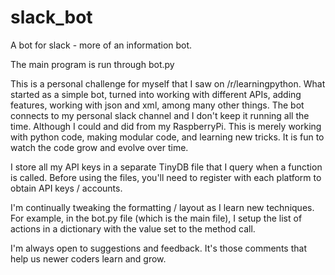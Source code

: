 # slack_bot
A bot for slack - more of an information bot.

The main program is run through bot.py

This is a personal challenge for myself that I saw on /r/learningpython. What started as a simple bot, 
turned into working with different APIs, adding features, working with json and xml, among many other things. 
The bot connects to my personal slack channel and I don't keep it running all the time. Although I could and 
did from my RaspberryPi. This is merely working with python code, making modular code, and learning new tricks.
It is fun to watch the code grow and evolve over time.

I store all my API keys in a separate TinyDB file that I query when a function is called. Before using the files,
you'll need to register with each platform to obtain API keys / accounts.

I'm continually tweaking the formatting / layout as I learn new techniques. For example, in the bot.py file 
(which is the main file), I setup the list of actions in a dictionary with the value set to the method call.

I'm always open to suggestions and feedback. It's those comments that help us newer coders learn and grow.

